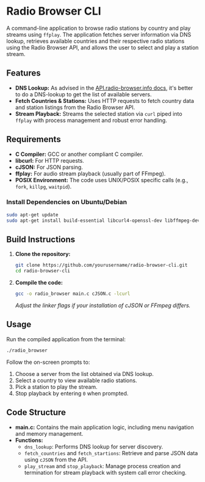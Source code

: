 # Radio Browser CLI

A command-line application to browse radio stations by country and play streams using `ffplay`. The application fetches server information via DNS lookup, retrieves available countries and their respective radio stations using the Radio Browser API, and allows the user to select and play a station stream.

## Features

- **DNS Lookup:** As advised in the [API.radio-browser.info docs](https://api.radio-browser.info/), it's better to do a DNS-lookup to get the list of available servers.
- **Fetch Countries & Stations:** Uses HTTP requests to fetch country data and station listings from the Radio Browser API.
- **Stream Playback:** Streams the selected station via `curl` piped into `ffplay` with process management and robust error handling.

## Requirements

- **C Compiler:** GCC or another compliant C compiler.
- **libcurl:** For HTTP requests.
- **cJSON:** For JSON parsing.
- **ffplay:** For audio stream playback (usually part of FFmpeg).
- **POSIX Environment:** The code uses UNIX/POSIX specific calls (e.g., `fork`, `killpg`, `waitpid`).

### Install Dependencies on Ubuntu/Debian

```bash
sudo apt-get update
sudo apt-get install build-essential libcurl4-openssl-dev libffmpeg-dev ffmpeg
```

## Build Instructions

1. **Clone the repository:**

   ```bash
   git clone https://github.com/yourusername/radio-browser-cli.git
   cd radio-browser-cli
   ```

2. **Compile the code:**

   ```bash
   gcc -o radio_browser main.c cJSON.c -lcurl
   ```

   *Adjust the linker flags if your installation of cJSON or FFmpeg differs.*

## Usage

Run the compiled application from the terminal:

```bash
./radio_browser
```

Follow the on-screen prompts to:

1. Choose a server from the list obtained via DNS lookup.
2. Select a country to view available radio stations.
3. Pick a station to play the stream.
4. Stop playback by entering `0` when prompted.

## Code Structure

- **main.c:** Contains the main application logic, including menu navigation and memory management.
- **Functions:**
  - `dns_lookup`: Performs DNS lookup for server discovery.
  - `fetch_countries` and `fetch_startions`: Retrieve and parse JSON data using `cJSON` from the API.
  - `play_stream` and `stop_playback`: Manage process creation and termination for stream playback with system call error checking.
